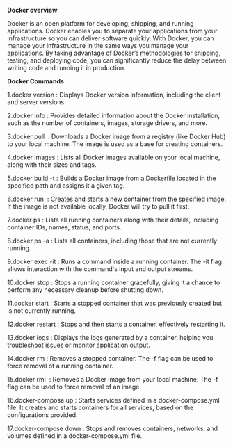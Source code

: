 **Docker overview**

Docker is an open platform for developing, shipping, and running applications. Docker enables you to separate your applications from your infrastructure so you can deliver software quickly. With Docker, you can manage your infrastructure in the same ways you manage your applications. By taking advantage of Docker’s methodologies for shipping, testing, and deploying code, you can significantly reduce the delay between writing code and running it in production.

**Docker Commands**

1.docker version : Displays Docker version information, including the client and server versions.

2.docker info : Provides detailed information about the Docker installation, such as the number of containers, images, storage drivers, and more.

3.docker pull <image> : Downloads a Docker image from a registry (like Docker Hub) to your local machine. The image is used as a base for creating containers.

4.docker images : Lists all Docker images available on your local machine, along with their sizes and tags.

5.docker build -t <tag> <path> : Builds a Docker image from a Dockerfile located in the specified path and assigns it a given tag.

6.docker run <image> : Creates and starts a new container from the specified image. If the image is not available locally, Docker will try to pull it first.

7.docker ps : Lists all running containers along with their details, including container IDs, names, status, and ports.

8.docker ps -a : Lists all containers, including those that are not currently running.

9.docker exec -it <container> <command> : Runs a command inside a running container. The -it flag allows interaction with the command's input and output streams.

10.docker stop <container> : Stops a running container gracefully, giving it a chance to perform any necessary cleanup before shutting down.

11.docker start <container> : Starts a stopped container that was previously created but is not currently running.

12.docker restart <container> : Stops and then starts a container, effectively restarting it.

13.docker logs <container> : Displays the logs generated by a container, helping you troubleshoot issues or monitor application output.

14.docker rm <container> : Removes a stopped container. The -f flag can be used to force removal of a running container.

15.docker rmi <image> : Removes a Docker image from your local machine. The -f flag can be used to force removal of an image.

16.docker-compose up : Starts services defined in a docker-compose.yml file. It creates and starts containers for all services, based on the configurations provided.

17.docker-compose down : Stops and removes containers, networks, and volumes defined in a docker-compose.yml file.